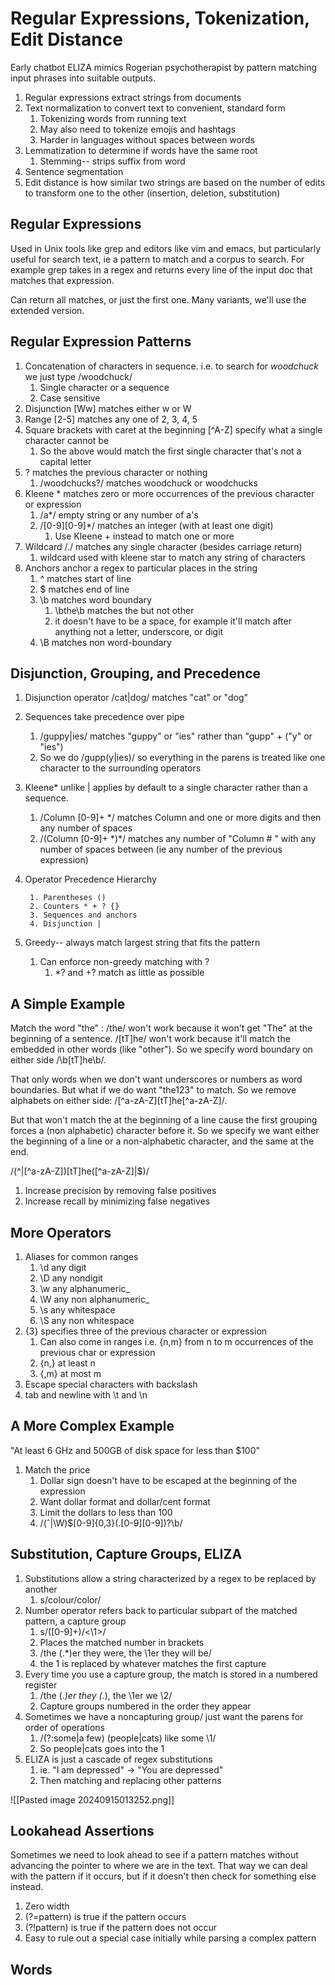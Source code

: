 # Regular Expressions, Tokenization, Edit Distance

Early chatbot ELIZA mimics Rogerian psychotherapist by pattern matching input phrases into suitable outputs.
1. Regular expressions extract strings from documents
2. Text normalization to convert text to convenient, standard form
	1. Tokenizing words from running text
	2. May also need to tokenize emojis and hashtags
	3. Harder in languages without spaces between words
3. Lemmatization to determine if words have the same root
	1. Stemming-- strips suffix from word
4. Sentence segmentation
5. Edit distance is how similar two strings are based on the number of edits to transform one to the other (insertion, deletion, substitution)
## Regular Expressions

Used in Unix tools like grep and editors like vim and emacs, but particularly useful for search text, ie a pattern to match and a corpus to search. For example grep takes in a regex and returns every line of the input doc that matches that expression.

Can return all matches, or just the first one. Many variants, we'll use the extended version. 

## Regular Expression Patterns

1. Concatenation of characters in sequence. i.e. to search for *woodchuck* we just type /woodchuck/
	1. Single character or a sequence
	2. Case sensitive
2. Disjunction \[Ww] matches either w or W
3. Range \[2-5] matches any one of 2, 3, 4, 5
4. Square brackets with caret at the beginning \[^A-Z] specify what a single character cannot be
	1. So the above would match the first single character that's not a capital letter
5. ? matches the previous character or nothing
	1. /woodchucks?/ matches woodchuck or woodchucks
6. Kleene * matches zero or more occurrences of the previous character or expression 
	1. /a*/ empty string or any number of a's
	2. /\[0-9]\[0-9]\*/ matches an integer (with at least one digit)
		1. Use Kleene + instead to match one or more 
7. Wildcard /./ matches any single character (besides carriage return)
	1. wildcard used with kleene star to match any string of characters 
8. Anchors anchor a regex to particular places in the string
	1. ^ matches start of line
	2. $ matches end of line
	3. \\b matches word boundary 
		1. \\bthe\\b matches the but not other
		2. it doesn't have to be a space, for example it'll match after anything not a letter, underscore, or digit
	4. \\B matches non word-boundary
## Disjunction, Grouping, and Precedence

1. Disjunction operator /cat|dog/ matches "cat" or "dog"
2. Sequences take precedence over pipe
	1. /guppy|ies/ matches "guppy" or "ies" rather than "gupp" + ("y" or "ies")
	2. So we do /gupp(y|ies)/ so everything in the parens is treated like one character to the surrounding operators
3. Kleene* unlike | applies by default to a single character rather than a sequence. 
	1. /Column [0-9]+ \*/ matches Column and one or more digits and then any number of spaces
	2. /(Column [0-9]+ \*)\*/ matches any number of "Column # " with any number of spaces between (ie any number of the previous expression)
4. Operator Precedence Hierarchy 

		1. Parentheses ()
		2. Counters * + ? {}
		3. Sequences and anchors 
		4. Disjunction |
6. Greedy-- always match largest string that fits the pattern
	1. Can enforce non-greedy matching with ?
		1. \*?  and +? match as little as possible
## A Simple Example

Match the word "the" : /the/ won't work because it won't get "The" at the beginning of a sentence. /\[tT]he/ won't work because it'll match the embedded in other words (like "other"). So we specify word boundary on either side /\\b\[tT]he\\b/. 

That only words when we don't want underscores or numbers as word boundaries. But what if we do want "the123" to match. So we remove alphabets on either side: /\[^a-zA-Z]\[tT]he\[^a-zA-Z]/.

But that won't match the at the beginning of a line cause the first grouping forces a (non alphabetic) character before it. So we specify we want either the beginning of a line or a non-alphabetic character, and the same at the end.

/(^|\[^a-zA-Z])\[tT]he(\[^a-zA-Z]|$)/

1. Increase precision by removing false positives
2. Increase recall by minimizing false negatives
## More Operators
1. Aliases for common ranges 
	1. \\d any digit
	2. \\D any nondigit
	3. \\w any alphanumeric_
	4. \\W any non alphanumeric_
	5. \\s any whitespace
	6. \\S any non whitespace
2. {3} specifies three of the previous character or expression
	1. Can also come in ranges i.e. {n,m} from n to m occurrences of the previous char or expression
	2. {n,} at least n
	3. {,m} at most m
3. Escape special characters with backslash
4. tab and newline with \\t and \\n
## A More Complex Example

"At least 6 GHz and 500GB of disk space for less than $100"

1. Match the price 
	1. Dollar sign doesn't have to be escaped at the beginning of the expression
	2. Want dollar format and dollar/cent format
	3. Limit the dollars to less than 100
	4. /(ˆ|\W)$[0-9]{0,3}(\.[0-9][0-9])?\b/ 
## Substitution, Capture Groups, ELIZA

1. Substitutions allow a string characterized by a regex to be replaced by another
	1. s/colour/color/
2. Number operator refers back to particular subpart of the matched pattern, a capture group
	1. s/([0-9]+)/<\1>/
	2. Places the matched number in brackets
	3. /the (.*)er they were, the \1er they will be/ 
	4. the 1 is replaced by whatever matches the first capture
3. Every time you use a capture group, the match is stored in a numbered register
	1. /the (.*)er they (.*), the \1er we \2/
	2. Capture groups numbered in the order they appear
4. Sometimes we have a noncapturing group/ just want the parens for order of operations
	1. /(?:some|a few) (people|cats) like some \1/
	2. So people|cats goes into the 1
5. ELIZA is just a cascade of regex substitutions
	1. ie. "I am depressed" -> "You are depressed"
	2. Then matching and replacing other patterns

![[Pasted image 20240915013252.png]]
## Lookahead Assertions

Sometimes we need to look ahead to see if a pattern matches without advancing the pointer to where we are in the text. That way we can deal with the pattern if it occurs, but if it doesn't then check for something else instead. 
1. Zero width
2. (?=pattern) is true if the pattern occurs
3. (?!pattern) is true if the pattern does not occur
4. Easy to rule out a special case initially while parsing a complex pattern
## Words
